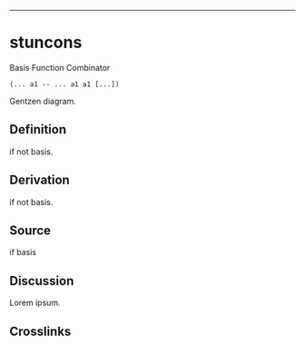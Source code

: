 ------------------------------------------------------------------------

# stuncons

Basis Function Combinator

    (... a1 -- ... a1 a1 [...])

Gentzen diagram.

## Definition

if not basis.

## Derivation

if not basis.

## Source

if basis

## Discussion

Lorem ipsum.

## Crosslinks
